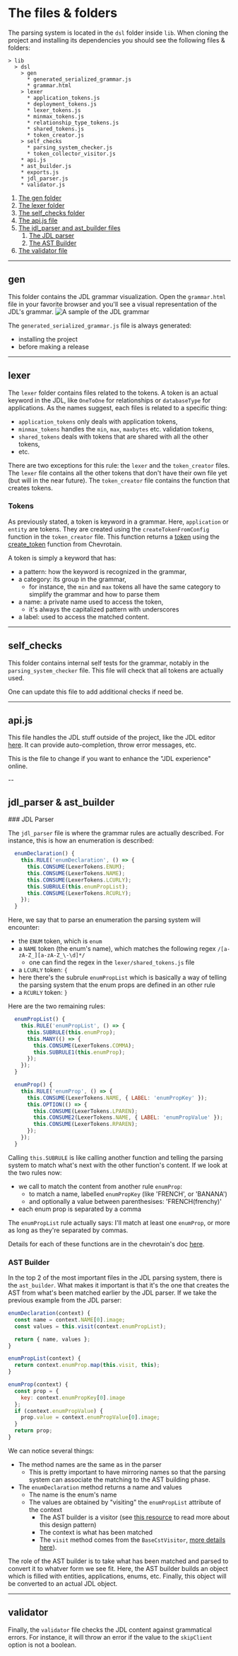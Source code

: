 # The files & folders

The parsing system is located in the `dsl` folder inside `lib`.
When cloning the project and installing its dependencies you should see the following files & folders:
```
> lib
  > dsl
    > gen
      * generated_serialized_grammar.js
      * grammar.html
    > lexer
      * application_tokens.js
      * deployment_tokens.js
      * lexer_tokens.js
      * minmax_tokens.js
      * relationship_type_tokens.js
      * shared_tokens.js
      * token_creator.js
    > self_checks
      * parsing_system_checker.js
      * token_collector_visitor.js
    * api.js
    * ast_builder.js
    * exports.js
    * jdl_parser.js
    * validator.js
```

1. [The gen folder](#gen)
1. [The lexer folder](#lexer)
1. [The self_checks folder](#self_checks)
1. [The api.js file](#apijs)
1. [The jdl_parser and ast_builder files](#jdl_parser--ast_builder)
   1. [The JDL parser](#jdl-parser)
   1. [The AST Builder](#ast-builder)
1. [The validator file](#validator)

---

## gen

This folder contains the JDL grammar visualization.
Open the `grammar.html` file in your favorite browser and you'll see a visual representation of the JDL's grammar.
![A sample of the JDL grammar](images/jdl_grammar_diag.png)

The `generated_serialized_grammar.js` file is always generated:
  - installing the project
  - before making a release

---

## lexer

The `lexer` folder contains files related to the tokens.
A token is an actual keyword in the JDL, like `OneToOne` for relationships or `databaseType` for applications.
As the names suggest, each files is related to a specific thing:
  - `application_tokens` only deals with application tokens,
  - `minmax_tokens` handles the `min`, `max`, `maxbytes` etc. validation tokens,
  - `shared_tokens` deals with tokens that are shared with all the other tokens,
  - etc.

There are two exceptions for this rule: the `lexer` and the `token_creator` files.
The `lexer` file contains all the other tokens that don't have their own file yet (but will in the near future).
The `token_creator` file contains the function that creates tokens.

### Tokens

As previously stated, a token is keyword in a grammar. Here, `application` or `entity` are tokens.
They are created using the `createTokenFromConfig` function in the `token_creator` file.
This function returns a [token][token-doc] using the [create_token][create-token-doc] function from Chevrotain.

A token is simply a keyword that has:
  - a pattern: how the keyword is recognized in the grammar,
  - a category: its group in the grammar,
    - for instance, the `min` and `max` tokens all have the same category to simplify the grammar and how to parse them
  - a name: a private name used to access the token,
    - it's always the capitalized pattern with underscores
  - a label: used to access the matched content.

---

## self_checks

This folder contains internal self tests for the grammar, notably in the `parsing_system_checker` file.
This file will check that all tokens are actually used.

One can update this file to add additional checks if need be.

---

## api.js

This file handles the JDL stuff outside of the project, like the JDL editor [here][jdl-editor].
It can provide auto-completion, throw error messages, etc.

This is the file to change if you want to enhance the "JDL experience" online.

--

## jdl_parser & ast_builder

### JDL Parser

The `jdl_parser` file is where the grammar rules are actually described.
For instance, this is how an enumeration is described:
```javascript
  enumDeclaration() {
    this.RULE('enumDeclaration', () => {
      this.CONSUME(LexerTokens.ENUM);
      this.CONSUME(LexerTokens.NAME);
      this.CONSUME(LexerTokens.LCURLY);
      this.SUBRULE(this.enumPropList);
      this.CONSUME(LexerTokens.RCURLY);
    });
  }
```

Here, we say that to parse an enumeration the parsing system will encounter:
  - the `ENUM` token, which is `enum`
  - a `NAME` token (the enum's name), which matches the following regex `/[a-zA-Z_][a-zA-Z_\-\d]*/`
    - one can find the regex in the `lexer/shared_tokens.js` file
  - a `LCURLY` token: `{`
  - here there's the subrule `enumPropList` which is basically a way of telling the parsing system that the enum props
    are defined in an other rule
  - a `RCURLY` token: `}`

Here are the two remaining rules:
```javascript
  enumPropList() {
    this.RULE('enumPropList', () => {
      this.SUBRULE(this.enumProp);
      this.MANY(() => {
        this.CONSUME(LexerTokens.COMMA);
        this.SUBRULE1(this.enumProp);
      });
    });
  }

  enumProp() {
    this.RULE('enumProp', () => {
      this.CONSUME(LexerTokens.NAME, { LABEL: 'enumPropKey' });
      this.OPTION(() => {
        this.CONSUME(LexerTokens.LPAREN);
        this.CONSUME2(LexerTokens.NAME, { LABEL: 'enumPropValue' });
        this.CONSUME(LexerTokens.RPAREN);
      });
    });
  }
```

Calling `this.SUBRULE` is like calling another function and telling the parsing system to match what's next with the
other function's content.
If we look at the two rules now:
  - we call to match the content from another rule `enumProp`:
    - to match a name, labelled `enumPropKey` (like 'FRENCH', or 'BANANA')
    - and optionally a value between parenthesises: 'FRENCH(frenchy)'
  - each enum prop is separated by a comma

The `enumPropList` rule actually says: I'll match at least one `enumProp`, or more as long as they're separated by
commas.

Details for each of these functions are in the chevrotain's doc [here][cst-parser-doc].

### AST Builder

In the top 2 of the most important files in the JDL parsing system, there is the `ast_builder`.
What makes it important is that it's the one that creates the AST from what's been matched earlier by the JDL parser.
If we take the previous example from the JDL parser:
```javascript
enumDeclaration(context) {
  const name = context.NAME[0].image;
  const values = this.visit(context.enumPropList);

  return { name, values };
}

enumPropList(context) {
  return context.enumProp.map(this.visit, this);
}

enumProp(context) {
  const prop = {
    key: context.enumPropKey[0].image
  };
  if (context.enumPropValue) {
    prop.value = context.enumPropValue[0].image;
  }
  return prop;
}
```

We can notice several things:
  - The method names are the same as in the parser
    - This is pretty important to have mirroring names so that the parsing system can associate the matching to the
      AST building phase.
  - The `enumDeclaration` method returns a name and values
    - The name is the enum's name
    - The values are obtained by "visiting" the `enumPropList` attribute of the context
      - The AST builder is a visitor (see [this resource][gof-visitor] to read more about this design pattern)
      - The context is what has been matched
      - The `visit` method comes from the `BaseCstVisitor`, [more details here][cst-visitor-doc]).

The role of the AST builder is to take what has been matched and parsed to convert it to whatver form we see fit.
Here, the AST builder builds an object which is filled with entities, applications, enums, etc.
Finally, this object will be converted to an actual JDL object.

---

## validator

Finally, the `validator` file checks the JDL content against grammatical errors.
For instance, it will throw an error if the value to the `skipClient` option is not a boolean.

[create-token-doc]: https://sap.github.io/chevrotain/documentation/6_5_0/globals.html#createtoken
[cst-parser-doc]: https://sap.github.io/chevrotain/documentation/6_5_0/classes/cstparser.html
[cst-visitor-doc]: https://sap.github.io/chevrotain/docs/guide/concrete_syntax_tree.html#cst-visitor
[gof-visitor]: https://www.gofpatterns.com/behavioral-design-patterns/behavioral-patterns/visitor-pattern.php
[jdl-editor]: https://start.jhipster.tech/jdl-studio/
[token-doc]: https://sap.github.io/chevrotain/documentation/6_5_0/interfaces/tokentype.html
